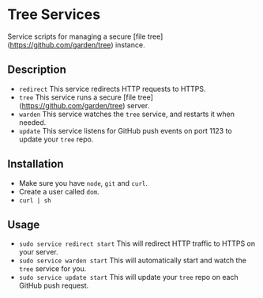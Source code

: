 # Tree Services

Service scripts for managing a secure [file tree] (https://github.com/garden/tree) instance.

## Description

- `redirect` This service redirects HTTP requests to HTTPS.
- `tree` This service runs a secure [file tree] (https://github.com/garden/tree) server.
- `warden` This service watches the `tree` service, and restarts it when needed.
- `update` This service listens for GitHub push events on port 1123 to update your `tree` repo.

## Installation

- Make sure you have `node`, `git` and `curl`.
- Create a user called `dom`.
- `curl | sh`

## Usage

- `sudo service redirect start` This will redirect HTTP traffic to HTTPS on your server.
- `sudo service warden start` This will automatically start and watch the `tree` service for you.
- `sudo service update start` This will update your `tree` repo on each GitHub push request.

